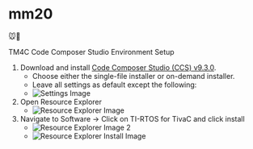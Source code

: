 # mm20
🐭🤖

TM4C Code Composer Studio Environment Setup
1. Download and install [Code Composer Studio (CCS) v9.3.0](https://www.ti.com/tool/download/CCSTUDIO/9.3.0.00012).
    * Choose either the single-file installer or on-demand installer.
    * Leave all settings as default except the following:
    * ![Settings Image](https://i.imgur.com/PTGEXd5.png)
2. Open Resource Explorer
    * ![Resource Explorer Image](https://i.imgur.com/TyU6Rpb.png)
3. Navigate to Software -> Click on TI-RTOS for TivaC and click install
      * ![Resource Explorer Image 2](https://i.imgur.com/7c2887s.png)
      * ![Resource Explorer Install Image](https://i.imgur.com/8Pujq0D.png)

